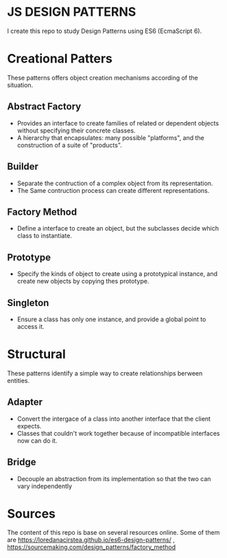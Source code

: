 # JS DESIGN PATTERNS
I create this repo to study Design Patterns using ES6 (EcmaScript 6).

# Creational Patters
These patterns offers object creation mechanisms according of the situation.

## Abstract Factory

- Provides an interface to create families of related or dependent objects without specifying their concrete classes.
- A hierarchy that encapsulates: many possible "platforms", and the construction of a suite of "products".

## Builder

- Separate the contruction of a complex object from its representation.
- The Same contruction process can create different representations.

## Factory Method

- Define a interface to create an object, but the subclasses decide which class to instantiate.

## Prototype

- Specify the kinds of object to create using a prototypical instance, and create new objects by copying thes prototype.

## Singleton

- Ensure a class has only one instance, and provide a global point to access it.

# Structural

These patterns identify a simple way to create relationships berween entities.

## Adapter

- Convert the intergace of a class into another interface that the client expects.
- Classes that couldn't work together because of incompatible interfaces now can do it.

## Bridge 

- Decouple an abstraction from its implementation so that the two can vary independently

# Sources
The content of this repo is base on several resources online.
Some of them are https://loredanacirstea.github.io/es6-design-patterns/ , https://sourcemaking.com/design_patterns/factory_method

